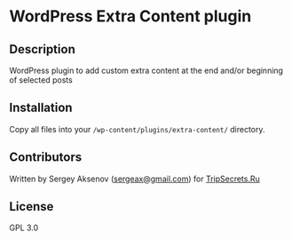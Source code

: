 WordPress Extra Content plugin
==============================

## Description

WordPress plugin to add custom extra content at the end and/or beginning of selected posts

## Installation

Copy all files into your `/wp-content/plugins/extra-content/` directory.

## Contributors

Written by Sergey Aksenov (sergeax@gmail.com) for [TripSecrets.Ru](https://tripsecrets.ru/)

## License

GPL 3.0
